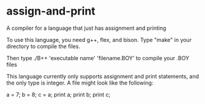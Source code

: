 # assign-and-print
A compiler for a language that just has assignment and printing

To use this language, you need g++, flex, and bison.
Type "make" in your directory to compile the files.

Then type 
  ./B++ 'executable name' 'filename.BOY' 
 to compile your .BOY files
 
 
 This language currently only supports assignment and print statements, and the only type is integer. A file might look like the following:
 
 a = 7;
 b = 8;
 c = a;
 print a;
 print b;
 print c;
 
